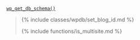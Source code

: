 <p><code><a href="https://developer.wordpress.org/reference/functions/wp_get_db_schema/">wp_get_db_schema()</a></code></p>

<blockquote>

{% include classes/wpdb/set_blog_id.md %}

{% include functions/is_multisite.md %}

</blockquote>
